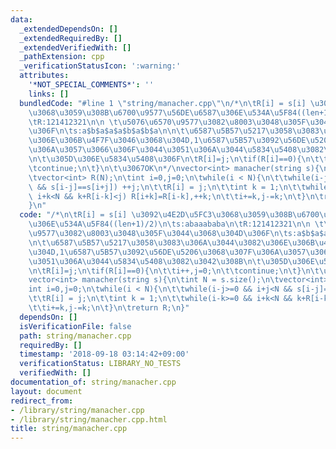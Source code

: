 ```yaml
---
data:
  _extendedDependsOn: []
  _extendedRequiredBy: []
  _extendedVerifiedWith: []
  _pathExtension: cpp
  _verificationStatusIcon: ':warning:'
  attributes:
    '*NOT_SPECIAL_COMMENTS*': ''
    links: []
  bundledCode: "#line 1 \"string/manacher.cpp\"\n/*\n\tR[i] = s[i] \u3092\u4E2D\u5FC3\
    \u3068\u3059\u308B\u6700\u9577\u56DE\u6587\u306E\u534A\u5F84((len+1)/2)\n\ts:abaaababa\n\
    \tR:121412321\n\n \t\u5076\u6570\u9577\u3082\u8003\u3048\u305F\u3044\u3068\u304D\
    \u306F\n\ts:a$b$a$a$a$b$a$b$a\n\n\t\u6587\u5B57\u5217\u3058\u3083\u306A\u3044\u3082\
    \u306E\u306B\u4F7F\u3046\u3068\u304D,1\u6587\u5B57\u3092\u56DE\u5206\u3068\u307F\
    \u306A\u3057\u3066\u306F\u3044\u3051\u306A\u3044\u5834\u5408\u3082\u3042\u308B\
    \n\t\u305D\u306E\u5834\u5408\u306F\n\tR[i]=j;\n\tif(R[i]==0){\n\t\ti++,j=0;\n\t\
    \tcontinue;\n\t}\n\t\u3067OK\n*/\nvector<int> manacher(string s){\n\tint N = s.size();\n\
    \tvector<int> R(N);\n\tint i=0,j=0;\n\twhile(i < N){\n\t\twhile(i-j>=0 && i+j<N\
    \ && s[i-j]==s[i+j]) ++j;\n\t\tR[i] = j;\n\t\tint k = 1;\n\t\twhile(i-k>=0 &&\
    \ i+k<N && k+R[i-k]<j) R[i+k]=R[i-k],++k;\n\t\ti+=k,j-=k;\n\t}\n\treturn R;\n\
    }\n"
  code: "/*\n\tR[i] = s[i] \u3092\u4E2D\u5FC3\u3068\u3059\u308B\u6700\u9577\u56DE\u6587\
    \u306E\u534A\u5F84((len+1)/2)\n\ts:abaaababa\n\tR:121412321\n\n \t\u5076\u6570\
    \u9577\u3082\u8003\u3048\u305F\u3044\u3068\u304D\u306F\n\ts:a$b$a$a$a$b$a$b$a\n\
    \n\t\u6587\u5B57\u5217\u3058\u3083\u306A\u3044\u3082\u306E\u306B\u4F7F\u3046\u3068\
    \u304D,1\u6587\u5B57\u3092\u56DE\u5206\u3068\u307F\u306A\u3057\u3066\u306F\u3044\
    \u3051\u306A\u3044\u5834\u5408\u3082\u3042\u308B\n\t\u305D\u306E\u5834\u5408\u306F\
    \n\tR[i]=j;\n\tif(R[i]==0){\n\t\ti++,j=0;\n\t\tcontinue;\n\t}\n\t\u3067OK\n*/\n\
    vector<int> manacher(string s){\n\tint N = s.size();\n\tvector<int> R(N);\n\t\
    int i=0,j=0;\n\twhile(i < N){\n\t\twhile(i-j>=0 && i+j<N && s[i-j]==s[i+j]) ++j;\n\
    \t\tR[i] = j;\n\t\tint k = 1;\n\t\twhile(i-k>=0 && i+k<N && k+R[i-k]<j) R[i+k]=R[i-k],++k;\n\
    \t\ti+=k,j-=k;\n\t}\n\treturn R;\n}"
  dependsOn: []
  isVerificationFile: false
  path: string/manacher.cpp
  requiredBy: []
  timestamp: '2018-09-18 03:14:42+09:00'
  verificationStatus: LIBRARY_NO_TESTS
  verifiedWith: []
documentation_of: string/manacher.cpp
layout: document
redirect_from:
- /library/string/manacher.cpp
- /library/string/manacher.cpp.html
title: string/manacher.cpp
---
```


